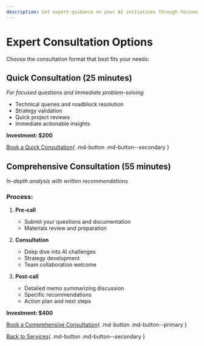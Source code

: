 ```yaml
---
description: Get expert guidance on your AI initiatives through focused consultations. Choose between quick problem-solving sessions and comprehensive strategic reviews.
---
```


# Expert Consultation Options

Choose the consultation format that best fits your needs:

## Quick Consultation (25 minutes)
*For focused questions and immediate problem-solving*

- Technical queries and roadblock resolution
- Strategy validation
- Quick project reviews
- Immediate actionable insights

**Investment: $200**

[Book a Quick Consultation](https://cal.com/fjooord/expert-call){ .md-button .md-button--secondary }

## Comprehensive Consultation (55 minutes)
*In-depth analysis with written recommendations*

### Process:
1. **Pre-call**
    - Submit your questions and documentation
    - Materials review and preparation

2. **Consultation**
    - Deep dive into AI challenges
    - Strategy development
    - Team collaboration welcome
   
3. **Post-call**
    - Detailed memo summarizing discussion
    - Specific recommendations
    - Action plan and next steps

**Investment: $400**

[Book a Comprehensive Consultation](https://cal.com/fjooord/expert-call-55-minutes){ .md-button .md-button--primary }

[Back to Services](services.md){ .md-button .md-button--secondary }